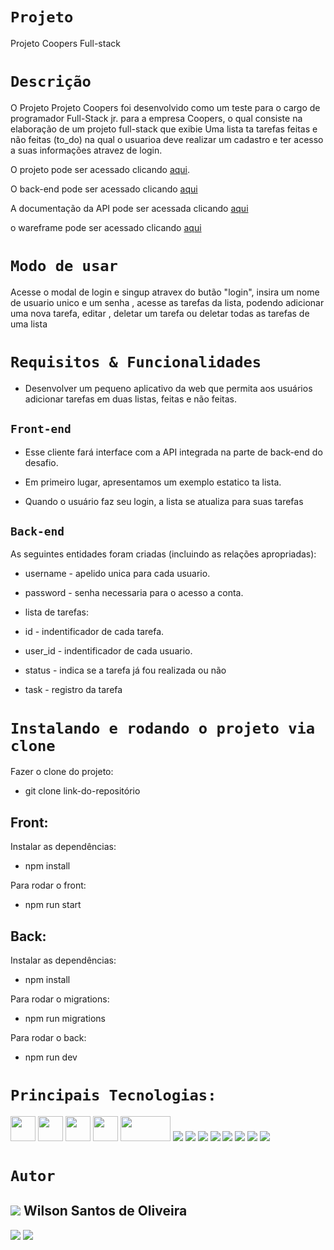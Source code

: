 

 # `Projeto`
Projeto Coopers Full-stack


# `Descrição`
O Projeto Projeto Coopers foi desenvolvido como um teste para o cargo de programador Full-Stack jr. para a empresa Coopers, o qual consiste na elaboração de um projeto full-stack que exibie Uma lista ta tarefas feitas e não feitas (to_do) na qual o usuarioa deve realizar um cadastro e ter acesso a suas informações atravez de login.


O projeto pode ser acessado clicando  [aqui](http://ec2-54-162-191-44.compute-1.amazonaws.com:3000/).

O back-end pode ser acessado clicando  [aqui](http://ec2-54-162-191-44.compute-1.amazonaws.com:3003/)

A documentação da API pode ser acessada clicando  [aqui](https://documenter.getpostman.com/view/21555870/2s8YzP3kMK)

o wareframe pode ser acessado clicando  [aqui](https://www.figma.com/file/OAMrciHo0uOf4H2cgg3MDm/Coopers---Site-para-teste-Front-End-%2F-Full-Stack?node-id=290%3A6333)




# `Modo de usar`

Acesse o modal de login e singup atravex do butão "login", insira um nome de usuario unico e um senha , acesse as tarefas da lista, podendo adicionar uma nova tarefa, editar , deletar um tarefa ou deletar todas as tarefas de uma lista 

# `Requisitos & Funcionalidades`

- Desenvolver um pequeno aplicativo da web que permita aos usuários adicionar tarefas em duas listas, feitas e não feitas.

## `Front-end`


- Esse cliente fará interface com a API integrada na parte de back-end do desafio.

- Em primeiro lugar, apresentamos um exemplo estatico ta lista.

- Quando o usuário faz seu login, a lista se atualiza para suas tarefas


## `Back-end`

As seguintes entidades foram criadas (incluindo as relações apropriadas):

 - username - apelido unica para cada usuario.

 - password - senha necessaria para o acesso a conta.

 - lista de tarefas:

 - id - indentificador de cada tarefa.

 - user_id - indentificador de cada usuario.

 - status - indica se a tarefa já fou realizada ou não

 - task - registro da tarefa


# `Instalando e rodando o projeto via clone`
Fazer o clone do projeto:
- git clone link-do-repositório

## Front:

Instalar as dependências:
- npm install


Para rodar o front:
- npm run start

## Back:

Instalar as dependências:
- npm install

Para rodar o migrations:
- npm run migrations

Para rodar o back:
- npm run dev




# `Principais Tecnologias:`
<div>
<img src='https://cdn-icons-png.flaticon.com/512/5968/5968292.png' height='40'> 
<img src='https://upload.wikimedia.org/wikipedia/commons/thumb/a/a7/React-icon.svg/2300px-React-icon.svg.png' height='40'>             <img src='https://cdn-icons-png.flaticon.com/512/1051/1051277.png' height='40'> 
<img src='https://cdn-icons-png.flaticon.com/512/732/732190.png' height='40'> 
<img src='https://upload.wikimedia.org/wikipedia/commons/thumb/d/d1/Axios_%28computer_library%29_logo.svg/1280px-Axios_%28computer_library%29_logo.svg.png' height='40' width='80'>
<img src="https://img.shields.io/badge/Visual_Studio_Code-0078D4?style=for-the-badge&logo=visual%20studio%20code&logoColor=white">
<img src="https://img.shields.io/badge/TypeScript-007ACC?style=for-the-badge&logo=typescript&logoColor=white">
<img src="https://img.shields.io/badge/Node.js-43853D?style=for-the-badge&logo=node.js&logoColor=white">
<img src="https://img.shields.io/badge/MySQL-00000F?style=for-the-badge&logo=mysql&logoColor=white">
<img src="https://img.shields.io/badge/Express.js-404D59?style=for-the-badge">
<img src="https://img.shields.io/badge/GIT-E44C30?style=for-the-badge&logo=git&logoColor=white">
<img src="https://img.shields.io/badge/GitHub-100000?style=for-the-badge&logo=github&logoColor=white">
<img src="https://img.shields.io/badge/Markdown-000000?style=for-the-badge&logo=markdown&logoColor=white">
</div>

# `Autor`

## [<img src='https://ca.slack-edge.com/TLAVDH7C2-U03D9VB02NB-b4b2af2cb962-48'>](https://github.com/wilsonsantos1992) Wilson Santos de Oliveira
<a href="https://www.linkedin.com/in/wilson-santos-de-oliveira-5b1919116/"><img src="https://img.shields.io/badge/LinkedIn-0077B5?style=for-the-badge&logo=linkedin&logoColor=white"></a> <a href="https://github.com/wilsonsantos1992"><img src="https://img.shields.io/badge/GitHub-100000?style=for-the-badge&logo=github&logoColor=white"></a>

    
    






